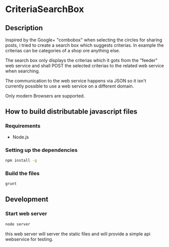 CriteriaSearchBox
=================

Description
----------

Inspired by the Google+ "combobox" when selecting the circles for sharing posts, i tried to create a search box which suggests criterias.
In example the criterias can be categories of a shop ore anything else.

The search box only displays the criterias which it gots from the "feeder" web service and shall POST the selected criterias to the related web service when searching.

The communication to the web service happens via JSON so it isn't currently possible to use a web service on a different domain.

Only modern Browsers are supported.


How to build distributable javascript files
-----

### Requirements
- Node.js


### Setting up the dependencies
```bash
npm install -g
```

### Build the files
```bash
grunt
```


Development
-----------

### Start web server
```bash
node server
```

this web server will server the static files and will provide a simple api webservice for testing.